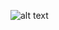 ![alt text](https://user-images.githubusercontent.com/3529490/194695642-39b0e9dd-0094-4f02-8b2c-68a5445577fa.jpg)
